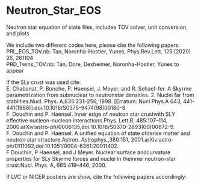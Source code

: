 # Neutron_Star_EOS
Neutron star equation of state files, includes TOV solver, unit conversion, and plots

We include two different codes here, please cite the following papers:<br>
PRL_EOS_TOV.nb: Tan, Noronha-Hostler, Yunes, Phys.Rev.Lett. 125 (2020) 26, 261104 <br>
PRD_Twins_TOV.nb: Tan, Dore, Dexheimer, Noronha-Hostler, Yunes to appear<br>

If the SLy crust was used cite:<br>
E. Chabanat, P. Bonche, P. Haensel, J. Meyer, and R. Schaef-fer.   A  Skyrme  parametrization  from  subnuclear  to  neutronstar  densities.  2.  Nuclei  far  from  stablities.Nucl.  Phys.  A,635:231–256,  1998.   [Erratum:  Nucl.Phys.A  643,  441–441(1998)].doi:10.1016/S0375-9474(98)00180-8<br>
F. Douchin and P. Haensel.   Inner edge of neutron star crustwith SLY effective nucleon-nucleon interactions.Phys. Lett.B,  485:107–114,  2000.arXiv:astro-ph/0006135,doi:10.1016/S0370-2693(00)00672-9.<br>
F.  Douchin  and  P.  Haensel.   A  unified  equation  of  state  ofdense matter and neutron star structure.Astron. Astrophys.,380:151, 2001.arXiv:astro-ph/0111092,doi:10.1051/0004-6361:20011402.<br>
F  Douchin,  P  Haensel,  and  J  Meyer.    Nuclear  surface  andcurvature properties for SLy Skyrme forces and nuclei in theinner neutron-star crust.Nucl. Phys. A, 665:419–446, 2000.<br>

If LVC or NICER postiers are show, cite the following papers accordingly:




